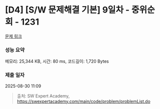 # [D4] [S/W 문제해결 기본] 9일차 - 중위순회 - 1231 

[문제 링크](https://swexpertacademy.com/main/code/problem/problemDetail.do?contestProbId=AV140YnqAIECFAYD) 

### 성능 요약

메모리: 25,344 KB, 시간: 80 ms, 코드길이: 1,720 Bytes

### 제출 일자

2025-08-30 11:09



> 출처: SW Expert Academy, https://swexpertacademy.com/main/code/problem/problemList.do